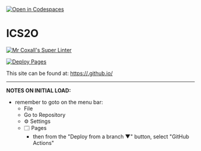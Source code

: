 [![Open in Codespaces](https://classroom.github.com/assets/launch-codespace-7f7980b617ed060a017424585567c406b6ee15c891e84e1186181d67ecf80aa0.svg)](https://classroom.github.com/open-in-codespaces?assignment_repo_id=15223163)
# ICS2O

[![Mr Coxall's Super Linter](https://github.com/<OWNER>/<REPOSITORY>/workflows/Mr%20Coxall's%20Super%20Linter/badge.svg)](https://github.com/<OWNER>/<REPOSITORY>/actions)

[![Deploy Pages](https://github.com/<OWNER>/<REPOSITORY>/workflows/Deploy%20Pages/badge.svg)](https://github.com/<OWNER>/<REPOSITORY>/actions)

This site can be found at: [https://<OWNER>.github.io/<REPOSITORY>](https://<OWNER>.github.io/<REPOSITORY>)

---

**NOTES ON INITIAL LOAD:**
- remember to goto on the menu bar:
  - File
  - Go to Repository
  - ⚙ Settings
  - 🗔 Pages
    - then from the "Deploy from a branch ▼" button, select "GitHub Actions"
